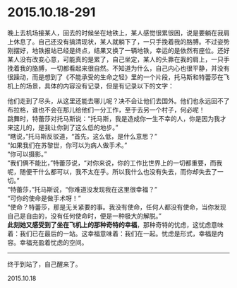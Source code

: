 2015.10.18-291
==============
晚上去机场接某人，回去的时候坐在地铁上，某人感觉很累很困，说是要躺在我肩上休息了。自己还没有搞清现状，某人就躺下了，一只手挽着我的胳膊。不过姿势刚摆好，地铁报站已经是终点，结果又换了一辆地铁，幸运的是依然有座位。还好某人没有改变心意，可能真的是累了，自己坐定，某人的头靠在我的肩上，一只手挽着我的胳膊，一切都看起来很自然。不知道为什么，自己内心也很平静，并没有很躁动，而是想到了《不能承受的生命之轻》里的一个片段，托马斯和特蕾莎在飞机上的场景，具体的内容没有记录，但是有记录以下的文字：

他们走到了尽头，从这里还能去哪儿呢？决不会让他们去国外。他们也永远回不了布拉格，谁也不会在那儿给他们一分工作，至于去另一个村子，何必呢！   
跳舞时，特蕾莎对托马斯说：“托马斯，我是造成你一生不幸的人，你是因为我才来这儿的，是我让你到了这么低的地步。”   
“瞎说，”托马斯反驳道，“首先，这么低，是什么意思？”   
“如果我们在苏黎世，你可以为病人做手术。”   
“你可以摄影。”   
“我们俩不能比，”特蕾莎说，“对你来说，你的工作比世界上的一切都重要，而我呢，随便干什么都可以，我不太在乎。所以我什么也没有失去，而你却失去了一切。”   
“特蕾莎，”托马斯说，“你难道没发现我在这里很幸福？”   
“可你的使命是做手术呀！”   
“使命？特蕾莎，那是无关紧要的事。我没有使命，任何人都没有使命，当你发现自己是自由的，没有任何使命时，便是一种极大的解脱。”   
**此刻她又感受到了坐在飞机上的那种奇特的幸福**，那种奇特的忧虑，这忧虑意味着：我们已在最后的一站。这幸福意味着：我们在一起。忧虑是形式，幸福是内容。幸福充盈着忧虑的空间。   

---

终于到站了，自己醒来了。

2015.10.18